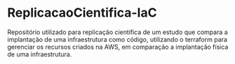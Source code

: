 # ReplicacaoCientifica-IaC
Repositório utilizado para replicação cientifica de um estudo que compara a implantação de uma infraestrutura como código, utilizando o terraform para gerenciar os recursos criados na AWS, em comparação a implantação física de uma infraestrutura.
